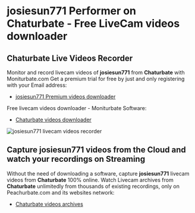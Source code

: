 # josiesun771 Performer on Chaturbate - Free LiveCam videos downloader

## Chaturbate Live Videos Recorder

Monitor and record livecam videos of **josiesun771** from **Chaturbate** with Moniturbate.com
Get a premium trial for free by just and only registering with your Email address:
* [josiesun771 Premium videos downloader](https://moniturbate.com/request-demo-licence-key.html)

Free livecam videos downloader - Moniturbate Software:
* [Chaturbate videos downloader](https://moniturbate.com/moniturbate-download-software.html)

![josiesun771 livecam videos recorder](https://peachurnet.com/templates/moniturbate-software.png)


## Capture josiesun771 videos from the Cloud and watch your recordings on Streaming

Without the need of downloading a software, capture **josiesun771** livecam videos from **Chaturbate** 100% online.
Watch Livecam archives from **Chaturbate** unlimitedly from thousands of existing recordings, only on Peachurbate.com and its websites network:
* [Chaturbate videos archives](https://peachurnet.com/)